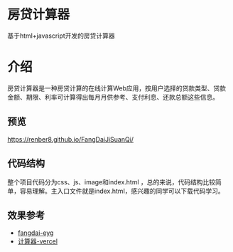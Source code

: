 # 房贷计算器
基于html+javascript开发的房贷计算器

# 介绍
房贷计算器是一种房贷计算的在线计算Web应用，按用户选择的贷款类型、贷款金额、期限、利率可计算得出每月月供参考、支付利息、还款总额这些信息。

## 预览
https://renber8.github.io/FangDaiJiSuanQi/

## 代码结构
整个项目代码分为css、js、image和index.html ，总的来说，代码结构比较简单，容易理解。主入口文件就是index.html，感兴趣的同学可以下载代码学习。

## 效果参考
- [fangdai-eyg](https://fangdai-eyg.pages.dev/)
- [计算器-vercel](https://fangdai.vercel.app/)
